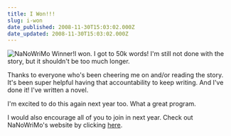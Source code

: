 ```yaml
---
title: I Won!!!
slug: i-won
date_published: 2008-11-30T15:03:02.000Z
date_updated: 2008-11-30T15:03:02.000Z
---
```


![NaNoWriMo Winner!](http://joelgoodman.wpengine.com/wp-content/uploads/2008/11/nano_08_winner_large1.gif)I won. I got to 50k words! I'm still not done with the story, but it shouldn't be too much longer.

Thanks to everyone who's been cheering me on and/or reading the story. It's been super helpful having that accountability to keep writing. And I've done it! I've written a novel.

I'm excited to do this again next year too. What a great program.

I would also encourage all of you to join in next year. Check out NaNoWriMo's website by clicking [here](http://www.nanowrimo.org).
